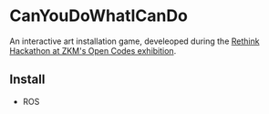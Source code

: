 # CanYouDoWhatICanDo

An interactive art installation game, develeoped during the [Rethink Hackathon at ZKM's Open Codes exhibition](https://opencodes.io/).

## Install
* ROS
